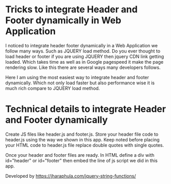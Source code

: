# Tricks to integrate Header and Footer dynamically in Web Application

I noticed to integrate header footer dynamically in a Web Application we follow many ways. Such as JQUERY load method. Do you ever thought to load header or footer if you are using JQUERY then jquery CDN link getting loaded. Which takes time as well as in Google pagespeed it make the page rendering slow. Like this there are several ways many developers follows.

Here I am using the most easiest way to integrate header and footer dynamically. Which not only load faster but also performance wise it is much rich compare to JQUERY load method.

# Technical details to integrate Header and Footer dynamically

Create JS files like header.js and footer.js. Store your header file code to header.js using the way we shown in this app. Keep noted before placing your HTML code to header.js file replace double quotes with single quotes.

Once your header and footer files are ready. In HTML define a div with id="header" or id="footer" then embed the line of js script we did in this app.

Developed by https://jharaphula.com/jquery-string-functions/

